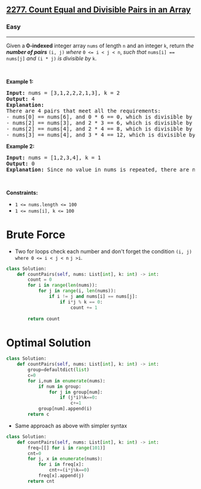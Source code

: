 <h2><a href="https://leetcode.com/problems/count-equal-and-divisible-pairs-in-an-array">2277. Count Equal and Divisible Pairs in an Array</a></h2><h3>Easy</h3><hr>Given a <strong>0-indexed</strong> integer array <code>nums</code> of length <code>n</code> and an integer <code>k</code>, return <em>the <strong>number of pairs</strong></em> <code>(i, j)</code> <em>where</em> <code>0 &lt;= i &lt; j &lt; n</code>, <em>such that</em> <code>nums[i] == nums[j]</code> <em>and</em> <code>(i * j)</code> <em>is divisible by</em> <code>k</code>.
<p>&nbsp;</p>
<p><strong class="example">Example 1:</strong></p>

<pre>
<strong>Input:</strong> nums = [3,1,2,2,2,1,3], k = 2
<strong>Output:</strong> 4
<strong>Explanation:</strong>
There are 4 pairs that meet all the requirements:
- nums[0] == nums[6], and 0 * 6 == 0, which is divisible by 2.
- nums[2] == nums[3], and 2 * 3 == 6, which is divisible by 2.
- nums[2] == nums[4], and 2 * 4 == 8, which is divisible by 2.
- nums[3] == nums[4], and 3 * 4 == 12, which is divisible by 2.
</pre>

<p><strong class="example">Example 2:</strong></p>

<pre>
<strong>Input:</strong> nums = [1,2,3,4], k = 1
<strong>Output:</strong> 0
<strong>Explanation:</strong> Since no value in nums is repeated, there are no pairs (i,j) that meet all the requirements.
</pre>

<p>&nbsp;</p>
<p><strong>Constraints:</strong></p>

<ul>
	<li><code>1 &lt;= nums.length &lt;= 100</code></li>
	<li><code>1 &lt;= nums[i], k &lt;= 100</code></li>
</ul>

# Brute Force 
* Two for loops check each number and don't forget the condition `(i, j) where 0 <= i < j < n` `j >i`.

```python
class Solution:
    def countPairs(self, nums: List[int], k: int) -> int:
        count = 0
        for i in range(len(nums)):
            for j in range(i, len(nums)):
                if i != j and nums[i] == nums[j]:
                    if i*j % k == 0:
                        count += 1
        
        return count 
```

# Optimal Solution 
```python
class Solution:
    def countPairs(self, nums: List[int], k: int) -> int:
        group=defaultdict(list)
        c=0
        for i,num in enumerate(nums):
            if num in group:
                for j in group[num]:
                    if (j*i)%k==0:
                        c+=1
            group[num].append(i)
        return c
```

* Same approach as above with simpler syntax 

```python
class Solution:
    def countPairs(self, nums: List[int], k: int) -> int:
        freq=[[] for i in range(101)]
        cnt=0
        for j, x in enumerate(nums):
            for i in freq[x]:
                cnt+=(i*j%k==0)
            freq[x].append(j)
        return cnt
```
